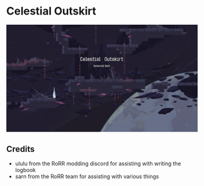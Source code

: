 # Celestial Outskirt
![screenshot of Celestial Outskirts](showcase.png)

## Credits
* ululu from the RoRR modding discord for assisting with writing the logbook
* sarn from the RoRR team for assisting with various things
